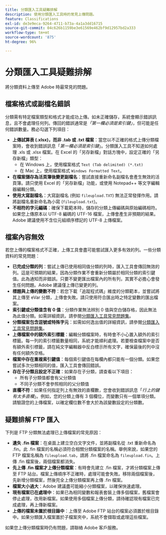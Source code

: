 ```yaml
---
title: 分類匯入工具疑難排解
description: 使用分類匯入工具時的常見上傳問題。
feature: Classifications
exl-id: de3e9eca-9264-4711-b73a-4a1a3dd16715
source-git-commit: 04c626b1159be3e61569e462bf9d12957bd2a333
workflow-type: tm+mt
source-wordcount: '875'
ht-degree: 96%

---
```


# 分類匯入工具疑難排解

將分類資料上傳至 Adobe 時最常見的問題。

## 檔案格式或副檔名錯誤

分類需有特定檔案類型和格式才能成功上傳。如未正確儲存，系統會顯示錯誤訊息，且不會處理任何列。傳回的錯誤通常是&#x200B;*「第一欄必須是索引鍵」*，但可能是任何錯誤數量。務必勾選下列項目：

* **上傳試算表 (.xlsx)，而非 .tab 或 .txt 檔案**：當您以不正確的格式上傳分類檔案時，會收到錯誤訊息「*第一欄必須是索引鍵*」。分類匯入工具不知道如何處理 .xls 或 .xlsx 檔案。在 Excel 的「另存新檔」對話方塊中，設定正確的「另存新檔」類型：
   * 在 Windows 上，使用檔案格式 `Text (Tab delimited) (*.txt)`
   * 在 Mac 上，使用檔案格式 `Windows Formatted Text`。
* **在檔案儲存為活頁簿後變更副檔名**：嘗試直接重新命名副檔名會產生無效的活頁簿。請只使用 Excel 的「另存新檔」功能，或使用 Notepad++ 等文字編輯器編輯分類。
* **使用大寫副檔名**：大寫副檔名 (例如 `fileupload.TXT`) 無法正常發揮作用。請將副檔名重新命名為小寫 (`fileupload.txt`)。
* **不相符的字元編碼**：確保下載範本時，儲存的分類上傳編碼與原始編碼相符。如果您上傳原本以 UTF-8 編碼的 UTF-16 檔案，上傳會產生非預期的結果。Adobe 建議使用不含位元組順序標記的 UTF-8 上傳檔案。

## 檔案內容無效

若您上傳的檔案格式不正確，上傳工具會盡可能嘗試匯入更多有效的列。一些分類資料的常見問題：

* **已完成分類的列**：嘗試上傳已使用相同值分類的列時，匯入工具會傳回無效的列。這是可預期的結果，因為分類作業不會重新分類屬於相同分類的索引鍵值。此為通知而非錯誤。只要不變更匯出檔案內的所有列，其實不必擔心會發生任何問題。Adobe 建議僅上傳已變更的列。
* **標題與上傳的變數不符**：若您下載「追蹤程式碼」維度的分類範本，並嘗試將其上傳至 eVar 分類，上傳會失敗。請只使用符合匯出時之特定變數的匯出檔案。
* **索引鍵或分類值含有 0 值**：分類作業無法辨別 0 值與空白儲存格，因此無法為此值分類。如需詳細資訊，請參閱[分類匯入工具常見問題集](importer-faq.md)。
* **分類檔案包含逗號或特殊字元**：如需如何逸出值的詳細資訊，請參閱[分類匯入工具常見問題集](importer-faq.md)。
* **上傳檔案中的額外索引標籤**：編輯分類檔案時，有時會不小心置入額外的索引標籤。每一列的索引標籤數量相同，系統才能順利處理。若要檢查檔案中是否有額外索引標籤，請在純文字編輯器中反白標示所有文字，確保最後的列中沒有任何額外空格。
* **檔案中存在重複索引鍵值**：每個索引鍵值在每欄內都只能有一個分類。如果您嘗試多次分類相同的值，匯入工具會傳回錯誤。
* **存在子分類且設定不正確**：如果存在子分類，請查看以下項目：
   * 所有子分類值都會有父分類值
   * 不同子分類不會參照相同的父分類值
* **直欄不符**：如果任何指定列上有無效的直欄數，您會收到錯誤訊息「*行上的鍵有太多直欄*」。例如，您的分類上傳有 3 個欄位，而變數只有一個單項分類。請驗證您的上傳檔案，以確定欄位數不會大於為該變數設定的分類數。

## 疑難排解 FTP 匯入

下列是 FTP 分類無法處理已上傳檔案的常見原因：

* **遺失 .fin 檔案**：在桌面上建立空白文字文件，並將副檔名從 .txt 重新命名為 .fin。此 .fin 檔案的名稱必須符合相關分類檔案的名稱。舉例來說，如果您的 FTP 檔案名稱為 `fileupload.tab`，請將 .fin 檔案命名為 `fileupload.fin`。上傳 .fin 檔案後，兩個檔案都消失。
* **先上傳 .fin 檔案才上傳分類檔案**：有時會先建立 .fin 檔案，才將分類檔案上傳至 FTP 站台。檔案上傳順序不正確時，處理可能會失敗。移除兩個檔案後，先新增分類檔案，然後完全上傳分類檔案再上傳 .fin 檔案。
* **檔案大小過大**：Adobe 建議盡可能縮小分類檔案，以確保快速處理。
* **現有檔案已在處理中**：如果已為相同變數和報表套裝上傳多個檔案，舊檔案會停止處理，改用新檔案。如果使用多個檔案上傳分類，請待確認現有檔案已完成處理，再上傳新檔案。
* **上傳的檔案未置於根目錄中**：上傳至 Adobe FTP 站台的檔案必須置於根目錄中。如果分類匯入檔案置於子檔案夾中，系統不會擷取或處理這些檔案。

如果您上傳分類檔案時仍有問題，請聯絡 Adobe 客戶服務。
